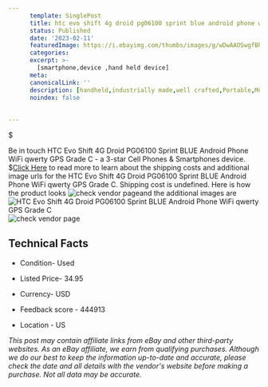 ```yaml
---
      template: SinglePost
      title: htc evo shift 4g droid pg06100 sprint blue android phone wifi qwerty gps grade c
      status: Published
      date: '2023-02-11'
      featuredImage: https://i.ebayimg.com/thumbs/images/g/wDwAAOSwgfBhXdt1/s-l225.jpg
      categories: 
      excerpt: >-
        [smartphone,device ,hand held device]
      meta:
      canonicalLink: ''
      description: [handheld,industrially made,well crafted,Portable,Mobile,Compact,Convenient,Lightweight,Maneuverable,Man-portable,Miniature,Carriable,Hand-held,Light,Holdable,Transportable,Mobile device,Pocket-sized,On-the-go,Wireless,Cordless,Compact size,Convenient size, smartphone,device ,hand held device]
      noindex: false
      
        
---
```

$

Be in touch HTC Evo Shift 4G Droid PG06100 Sprint BLUE Android Phone WiFi qwerty GPS Grade C - a 3-star Cell Phones & Smartphones device.
$[Click Here](https://www.ebay.com/itm/361848389203?hash=item543fd83e53%3Ag%3AwDwAAOSwgfBhXdt1&mkevt=1&mkcid=1&mkrid=711-53200-19255-0&campid=%253CePNCampaignId%253E&customid=%253CreferenceId%253E&toolid=10049) to read more to learn about the shipping costs and additional image urls for the HTC Evo Shift 4G Droid PG06100 Sprint BLUE Android Phone WiFi qwerty GPS Grade C. Shipping cost is undefined. Here is how the product looks ![check vendor page](https://i.ebayimg.com/thumbs/images/g/wDwAAOSwgfBhXdt1/s-l225.jpg)and the additional images are![HTC Evo Shift 4G Droid PG06100 Sprint BLUE Android Phone WiFi qwerty GPS Grade C](https://i.ebayimg.com/images/g/wDwAAOSwgfBhXdt1/s-l1600.jpg)![check vendor page](https://origin-galleryplus.ebayimg.com/ws/web/361848389203_2_0_1/225x225.jpg,https://origin-galleryplus.ebayimg.com/ws/web/361848389203_3_0_1/225x225.jpg,https://origin-galleryplus.ebayimg.com/ws/web/361848389203_4_0_1/225x225.jpg)



 ## Technical Facts 



     
      

 - Condition- Used 


      

 - Listed Price- 34.95 


      

 - Currency- USD 


      

 - Feedback score - 444913 


      

 - Location - US 


      
      

 *_This post may contain affiliate links from eBay and other third-party websites. As an eBay affiliate, we earn from qualifying purchases. Although we do our best to keep the information up-to-date and accurate, please check the date and all details with the vendor's website before making a purchase. Not all data may be accurate._*






